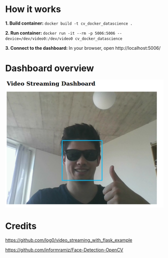# How it works

**1. Build container:** `docker build -t cv_docker_datascience .`

**2. Run container:** `docker run -it --rm -p 5006:5006 --device=/dev/video0:/dev/video0 cv_docker_datascience`

**3. Connect to the dashboard:** In your browser, open http://localhost:5006/

# Dashboard overview
![Dashboard overview](cv_dashboard_screenshot.png)

# Credits
https://github.com/log0/video_streaming_with_flask_example

https://github.com/informramiz/Face-Detection-OpenCV
